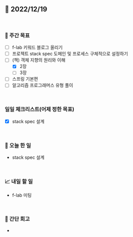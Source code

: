 ## 📅 2022/12/19

<br/>

### 🏹 주간 목표

- [ ] f-lab 키워드 블로그 올리기
- [ ] 프로젝트 stack spec 도메인 및 프로세스 구체적으로 설정하기
- [ ] (책) 객체 지향의 원리와 이해
  - [x] 2장
  - [ ] 3장
- [ ] 스프링 기본편
- [ ] 알고리즘 프로그래머스 유형 풀이

<br/>

### 일일 체크리스트(어제 정한 목표)

- [x] stack spec 설계

<br/>

### 💯 오늘 한 일

- stack spec 설계

<br/>

### 📈 내일 할 일

- f-lab 미팅

<br/>

### 🧐 간단 회고

- 
